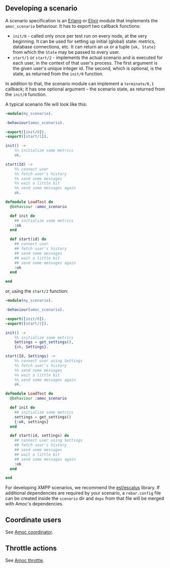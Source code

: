## Developing a scenario

A scenario specification is an [Erlang](https://www.erlang.org/) or [Elixir](https://elixir-lang.org/) module that implements the `amoc_scenario` behaviour.
It has to export two callback functions:
- `init/0` - called only once per test run on every node, at the very beginning.
It can be used for setting up initial (global) state: metrics, database connections, etc.
It can return an `ok` or a tuple `{ok, State}` from which the `State` may be passed to every user.
- `start/1` or `start/2` - implements the actual scenario and is executed for
each user, in the context of that user's process.
The first argument is the given user's unique integer id.
The second, which is optional, is the state, as returned from the `init/0` function.

In addition to that, the scenario module can implement a `terminate/0,1` callback;
it has one optional argument – the scenario state, as returned from the `init/0` function.

A typical scenario file will look like this:

```erlang
-module(my_scenario).

-behaviour(amoc_scenario).

-export([init/0]).
-export([start/1]).

init() ->
    %% initialize some metrics
    ok.

start(Id) ->
    %% connect user
    %% fetch user's history
    %% send some messages
    %% wait a little bit
    %% send some messages again
    ok.
```

```elixir
defmodule LoadTest do
  @behaviour :amoc_scenario

  def init do
    ## initialize some metrics
    :ok
  end

  def start(id) do
    ## connect user
    ## fetch user's history
    ## send some messages
    ## wait a little bit
    ## send some messages again
    :ok
  end

end
```

or, using the `start/2` function:

```erlang
-module(my_scenario).

-behaviour(amoc_scenario).

-export([init/0]).
-export([start/2]).

init() ->
    %% initialize some metrics
    Settings = get_settings(),
    {ok, Settings}.

start(Id, Settings) ->
    %% connect user using Settings
    %% fetch user's history
    %% send some messages
    %% wait a little bit
    %% send some messages again
    ok.
```

```elixir
defmodule LoadTest do
  @behaviour :amoc_scenario

  def init do
    ## initialize some metrics
    settings = get_settings()
    {:ok, settings}
  end

  def start(id, settings) do
    ## connect user using Settings
    ## fetch user's history
    ## send some messages
    ## wait a little bit
    ## send some messages again
    :ok
  end

end
```

For developing XMPP scenarios, we recommend the
[esl/escalus](https://github.com/esl/escalus) library.
If additional dependencies are required by your scenario,
a `rebar.config` file can be created inside the `scenario` dir
and `deps` from that file will be merged with Amoc's dependencies.

## Coordinate users

See [Amoc coordinator](coordinator.html).

## Throttle actions

See [Amoc throttle](throttle.md).
